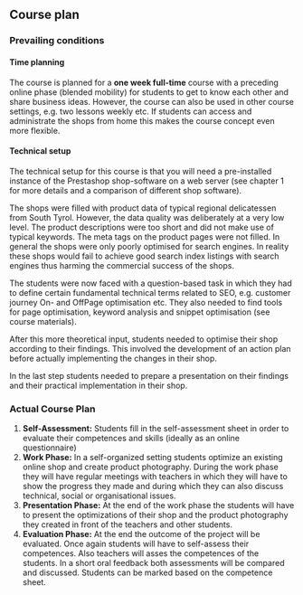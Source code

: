 ## Course plan

### Prevailing conditions

#### Time planning

The course is planned for a **one week full-time** course with a preceding online phase \(blended mobility\) for students to get to know each other and share business ideas. However, the course can also be used in other course settings, e.g. two lessons weekly etc. If students can access and administrate the shops from home this makes the course concept even more flexible.

#### Technical setup

The technical setup for this course is that you will need a pre-installed instance of the Prestashop shop-software on a web server \(see chapter 1 for more details and a comparison of different shop software\).

The shops were filled with product data of typical regional delicatessen from South Tyrol. However, the data quality was deliberately at a very low level. The product descriptions were too short and did not make use of typical keywords. The meta tags on the product pages were not filled. In general the shops were only poorly optimised for search engines. In reality these shops would fail to achieve good search index listings with search engines thus harming the commercial success of the shops.

The students were now faced with a question-based task in which they had to define certain fundamental technical terms related to SEO, e.g. customer journey On- and OffPage optimisation etc. They also needed to find tools for page optimisation, keyword analysis and snippet optimisation \(see course materials\).

After this more theoretical input, students needed to optimise their shop according to their findings. This involved the development of an action plan before actually implementing the changes in their shop.

In the last step students needed to prepare a presentation on their findings and their practical implementation in their shop.

### Actual Course Plan

1. **Self-Assessment:** Students fill in the self-assessment sheet in order to evaluate their competences and skills \(ideally as an online questionnaire\)
2. **Work Phase:** In a self-organized setting students optimize an existing online shop and create product photography. During the work phase they will have regular meetings with teachers in which they will have to show the progress they made and during which they can also discuss technical, social or organisational issues.
3. **Presentation Phase:** At the end of the work phase the students will have to present the optimizations of their shop and the product photography they created in front of the teachers and other students.
4. **Evaluation Phase:** At the end the outcome of the project will be evaluated. Once again students will have to self-assess their competences. Also teachers will asses the competences of the students. In a short oral feedback both assessments will be compared and discussed. Students can be marked based on the competence sheet.

## 

## 



